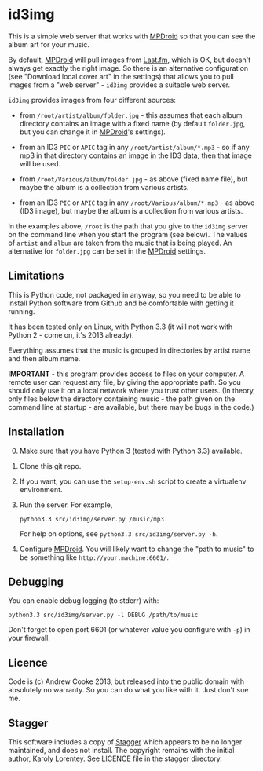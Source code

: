 id3img
======

This is a simple web server that works with
[MPDroid](https://github.com/abarisain/dmix) so that you can see the
album art for your music.

By default, [MPDroid](https://github.com/abarisain/dmix) will pull images
from [Last.fm](http://last.fm), which is OK, but doesn't always get exactly
the right image.  So there is an alternative configuration (see
"Download local cover art" in the settings) that allows you to pull images
from a "web server" - `id3img` provides a suitable web server.

`id3img` provides images from four different sources:

  * from `/root/artist/album/folder.jpg` - this assumes that each album
    directory contains an image with a fixed name (by default `folder.jpg`,
    but you can change it in [MPDroid](https://github.com/abarisain/dmix)'s
    settings).

  * from an ID3 `PIC` or `APIC` tag in any `/root/artist/album/*.mp3` -
    so if any mp3 in that directory contains an image in the ID3 data,
    then that image will be used.

  * from `/root/Various/album/folder.jpg` - as above (fixed name file), but
    maybe the album is a collection from various artists.

  * from an ID3 `PIC` or `APIC` tag in any `/root/Various/album/*.mp3` -
    as above (ID3 image), but maybe the album is a collection from various
    artists.

In the examples above, `/root` is the path that you give to the `id3img` server
on the command line when you start the program (see below).  The values of
`artist` and `album` are taken from the music that is being played.
An alternative for `folder.jpg` can be set in the
[MPDroid](https://github.com/abarisain/dmix) settings.

Limitations
-----------

This is Python code, not packaged in anyway, so you need to be able to install
Python software from Github and be comfortable with getting it running.

It has been tested only on Linux, with Python 3.3 (it will not work with
Python 2 - come on, it's 2013 already).

Everything assumes that the music is grouped in directories by artist name
and then album name.

**IMPORTANT** - this program provides access to files on your computer.
A remote user can request any file, by giving the appropriate path.  So you
should only use it on a local network where you trust other users.
(In theory, only files below the directory containing music - the path given
on the command line at startup - are available, but there may be bugs in the
code.)

Installation
------------

  0. Make sure that you have Python 3 (tested with Python 3.3) available.

  1. Clone this git repo.

  2. If you want, you can use the `setup-env.sh` script to create a
     virtualenv environment.

  3. Run the server.  For example,

     `python3.3 src/id3img/server.py /music/mp3`

     For help on options, see `python3.3 src/id3img/server.py -h`.

  4. Configure [MPDroid](https://github.com/abarisain/dmix).  You will
     likely want to change the "path to music" to be something like
     `http://your.machine:6601/`.

Debugging
---------

You can enable debug logging (to stderr) with:

`python3.3 src/id3img/server.py -l DEBUG /path/to/music`

Don't forget to open port 6601 (or whatever value you configure with `-p`)
in your firewall.

Licence
-------

Code is (c) Andrew Cooke 2013, but released into the public domain with
absolutely no warranty.  So you can do what you like with it.  Just don't
sue me.

Stagger
-------

This software includes a copy of [Stagger](https://code.google.com/p/stagger)
which appears to be no longer maintained, and does not install.  The copyright
remains with the initial author, Karoly Lorentey.  See LICENCE file in the
stagger directory.

